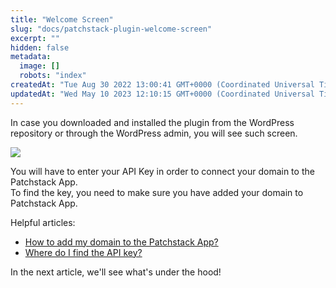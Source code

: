 ```yaml
---
title: "Welcome Screen"
slug: "docs/patchstack-plugin-welcome-screen"
excerpt: ""
hidden: false
metadata: 
  image: []
  robots: "index"
createdAt: "Tue Aug 30 2022 13:00:41 GMT+0000 (Coordinated Universal Time)"
updatedAt: "Wed May 10 2023 12:10:15 GMT+0000 (Coordinated Universal Time)"
---
```

In case you downloaded and installed the plugin from the WordPress repository or through the WordPress admin, you will see such screen.

![](@images/3260f57-small-Patchstack_welcome_screen.png)

You will have to enter your API Key in order to connect your domain to the Patchstack App.  
To find the key, you need to make sure you have added your domain to Patchstack App. 

Helpful articles: 

- [How to add my domain to the Patchstack App?](https://docs.patchstack.com/docs/adding-the-first-application)
- [Where do I find the API key?](https://docs.patchstack.com/docs/where-do-i-find-the-api-key)

In the next article, we'll see what's under the hood!

